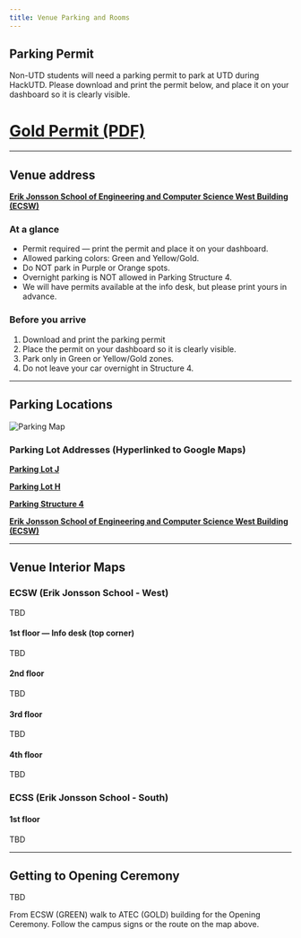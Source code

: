 ```yaml
---
title: Venue Parking and Rooms
---
```


## Parking Permit
Non-UTD students will need a parking permit to park at UTD during HackUTD. Please download and print the permit below, and place it on your dashboard so it is clearly visible.

# **[Gold Permit (PDF)](TBD)**

---
## Venue address
**[Erik Jonsson School of Engineering and Computer Science West Building (ECSW)](https://maps.app.goo.gl/L1rpBD6F2keaLEGt6)**

### At a glance
- Permit required — print the permit and place it on your dashboard.
- Allowed parking colors: Green and Yellow/Gold.
- Do NOT park in Purple or Orange spots.
- Overnight parking is NOT allowed in Parking Structure 4.
- We will have permits available at the info desk, but please print yours in advance.

### Before you arrive

1. Download and print the parking permit
2. Place the permit on your dashboard so it is clearly visible.
3. Park only in Green or Yellow/Gold zones.
4. Do not leave your car overnight in Structure 4.

---
## Parking Locations

![Parking Map](/img/hackerpacks/parking-map.png)

### Parking Lot Addresses (Hyperlinked to Google Maps)

**[Parking Lot J](https://google.com/maps/place/Parking+Lot+J/@32.9832153,-96.7629778,5084m/data=!3m1!1e3!4m6!3m5!1s0x864c2100023d4a19:0xf96c48a1b1114462!8m2!3d32.9844725!4d-96.7504943!16s%2Fg%2F11x0pwn3pl?entry=ttu&g_ep=EgoyMDI1MTAyMC4wIKXMDSoASAFQAw%3D%3D)**

**[Parking Lot H](https://www.google.com/maps/place/Lot+H,+Richardson,+TX+75080/@32.9876998,-96.7555914,1271m/data=!3m2!1e3!4b1!4m6!3m5!1s0x864c2201c720b551:0x54b136ce6c0cf575!8m2!3d32.9875159!4d-96.7530794!16s%2Fg%2F11bvtdzw2v?entry=ttu&g_ep=EgoyMDI1MTAyMC4wIKXMDSoASAFQAw%3D%3D)**

**[Parking Structure 4](https://www.google.com/maps/place/UTD+Parking+Structure+4+(PS4)/data=!4m2!3m1!1s0x0:0x70b6d83d8e817538?sa=X&ved=1t:2428&ictx=111)**

**[Erik Jonsson School of Engineering and Computer Science West Building (ECSW)](https://www.google.com/maps?sca_esv=5314ac5036c6a181&output=search&q=utd+ecsw&source=lnms&fbs=AIIjpHxU7SXXniUZfeShr2fp4giZ1Y6MJ25_tmWITc7uy4KIeqDdErwP5rACeJAty2zADJgKwqE9vE8G6XUjedIRSWZu1w-EyDQQzBO-FgE4jMyjIL2plRuFzCUX70RenpxRX1DvOnyfz4JbbC6ExazGRZzR6KfDSV1-QrzLVxFGWkv5fvPG3AGgqozC2ceOYFrQbQdAFrfRzitLYjQDYjpSQGcQ7NflLQ&entry=mc&ved=1t:200715&ictx=111)**

---
## Venue Interior Maps 
### ECSW (Erik Jonsson School - West)

TBD
#### 1st floor — Info desk (top corner)

TBD
#### 2nd floor

TBD
#### 3rd floor

TBD
#### 4th floor

TBD
### ECSS (Erik Jonsson School - South)

#### 1st floor

TBD

---
## Getting to Opening Ceremony

TBD

From ECSW (GREEN) walk to ATEC (GOLD) building for the Opening Ceremony. Follow the campus signs or the route on the map above.